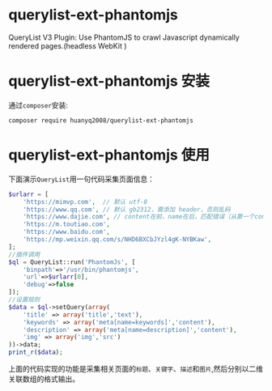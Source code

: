 # querylist-ext-phantomjs
QueryList V3 Plugin: Use PhantomJS to crawl Javascript dynamically rendered pages.(headless WebKit ) 

# querylist-ext-phantomjs 安装
通过`composer`安装:
```
composer require huanyq2008/querylist-ext-phantomjs
```

# querylist-ext-phantomjs 使用
下面演示`QueryList`用一句代码采集页面信息：
```php
$urlarr = [
    'https://mimvp.com',  // 默认 utf-8
    'https://www.qq.com', // 默认 gb2312，需添加 header，否则乱码
    'https://www.dajie.com', // content在前，name在后，匹配错误（从第一个content开始，从最后一个name结束）
    'https://m.toutiao.com',
    'https://www.baidu.com',
    'https://mp.weixin.qq.com/s/NHD6BXCbJYzl4gK-NYBKaw',
];
//插件调用
$ql = QueryList::run('PhantomJs', [
    'binpath'=>'/usr/bin/phantomjs', 
    'url'=>$urlarr[0],
    'debug'=>false
]);
//设置规则
$data = $ql->setQuery(array(
    'title' => array('title','text'),
    'keywords' => array('meta[name=keywords]','content'),
    'description' => array('meta[name=description]','content'),
    'img' => array('img','src')
))->data;
print_r($data);
```
上面的代码实现的功能是采集相关页面的`标题`、`关键字`、`描述`和`图片`,然后分别以二维关联数组的格式输出。
